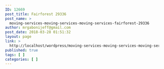 ```yaml
---
ID: 12669
post_title: Fairforest 29336
post_name: >
  moving-services-moving-services-moving-services-fairforest-29336
author: mrgabonijeff@gmail.com
post_date: 2018-03-28 01:51:32
layout: page
link: >
  http://localhost/wordpress/moving-services-moving-services-moving-services-fairforest-29336/
published: true
tags: [ ]
categories: [ ]
---
```

